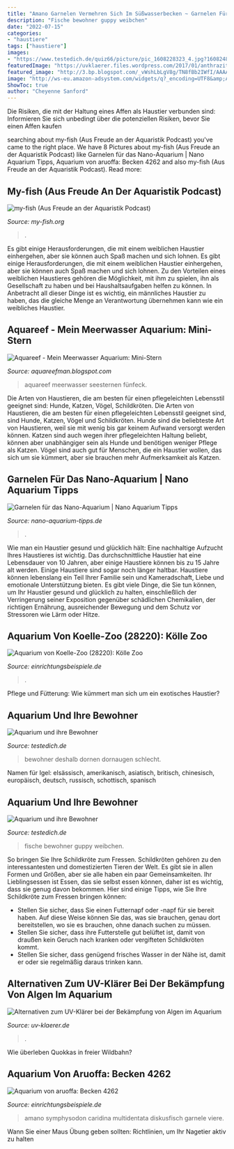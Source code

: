 ```yaml
---
title: "Amano Garnelen Vermehren Sich Im Süßwasserbecken ~ Garnelen Für Das Nano-aquarium"
description: "Fische bewohner guppy weibchen"
date: "2022-07-15"
categories:
- "haustiere"
tags: ["haustiere"]
images:
- "https://www.testedich.de/quiz66/picture/pic_1608228323_4.jpg?1608248039"
featuredImage: "https://uvklaerer.files.wordpress.com/2017/01/anthrazit-napfschnecke-neritina-pulligera-algenfresser-algenmittel-algenbekaempfung-aquarium-ohne-chemie.png"
featured_image: "http://3.bp.blogspot.com/_vWshLbLgV8g/TN8fBb2IWfI/AAAAAAAAAO8/lVEs4IFcSjc/s320/sternchen01.jpg"
image: "http://ws-eu.amazon-adsystem.com/widgets/q?_encoding=UTF8&amp;ASIN=B00N8FSSWG&amp;Format=_SL250_&amp;ID=AsinImage&amp;MarketPlace=DE&amp;ServiceVersion=20070822&amp;WS=1&amp;tag=nano-aquarium-tipps.de-21"
ShowToc: true
author: "Cheyenne Sanford"
---
```



Die Risiken, die mit der Haltung eines Affen als Haustier verbunden sind: Informieren Sie sich unbedingt über die potenziellen Risiken, bevor Sie einen Affen kaufen

	

		
searching about my-fish (Aus Freude an der Aquaristik Podcast) you've came to the right place. We have 8 Pictures about my-fish (Aus Freude an der Aquaristik Podcast) like Garnelen für das Nano-Aquarium | Nano Aquarium Tipps, Aquarium von aruoffa: Becken 4262 and also my-fish (Aus Freude an der Aquaristik Podcast). Read more:
		
    
## My-fish (Aus Freude An Der Aquaristik Podcast)

<img loading=lazy src="https://my-fish.org/wp-content/uploads/2020/03/podcast-238-2.jpg" onerror="this.onerror=null;this.src='https://tse1.mm.bing.net/th?id=OIP.as_j3dWkyEb_RMjuYi43fgHaEK&amp;pid=15.1';" alt="my-fish (Aus Freude an der Aquaristik Podcast)">

_Source: my-fish.org_

>. 

	

Es gibt einige Herausforderungen, die mit einem weiblichen Haustier einhergehen, aber sie können auch Spaß machen und sich lohnen.
Es gibt einige Herausforderungen, die mit einem weiblichen Haustier einhergehen, aber sie können auch Spaß machen und sich lohnen. Zu den Vorteilen eines weiblichen Haustieres gehören die Möglichkeit, mit ihm zu spielen, ihn als Gesellschaft zu haben und bei Haushaltsaufgaben helfen zu können. In Anbetracht all dieser Dinge ist es wichtig, ein männliches Haustier zu haben, das die gleiche Menge an Verantwortung übernehmen kann wie ein weibliches Haustier.

    
## Aquareef - Mein Meerwasser Aquarium: Mini-Stern

<img loading=lazy src="http://3.bp.blogspot.com/_vWshLbLgV8g/TN8fBb2IWfI/AAAAAAAAAO8/lVEs4IFcSjc/s320/sternchen01.jpg" onerror="this.onerror=null;this.src='https://tse4.mm.bing.net/th?id=OIP.9fsGpVWbHGKmPhnV7ojcCwAAAA&amp;pid=15.1';" alt="Aquareef - Mein Meerwasser Aquarium: Mini-Stern">

_Source: aquareefman.blogspot.com_

>aquareef meerwasser seesternen fünfeck. 

	

Die Arten von Haustieren, die am besten für einen pflegeleichten Lebensstil geeignet sind: Hunde, Katzen, Vögel, Schildkröten.
Die Arten von Haustieren, die am besten für einen pflegeleichten Lebensstil geeignet sind, sind Hunde, Katzen, Vögel und Schildkröten. Hunde sind die beliebteste Art von Haustieren, weil sie mit wenig bis gar keinem Aufwand versorgt werden können. Katzen sind auch wegen ihrer pflegeleichten Haltung beliebt, können aber unabhängiger sein als Hunde und benötigen weniger Pflege als Katzen. Vögel sind auch gut für Menschen, die ein Haustier wollen, das sich um sie kümmert, aber sie brauchen mehr Aufmerksamkeit als Katzen.

    
## Garnelen Für Das Nano-Aquarium | Nano Aquarium Tipps

<img loading=lazy src="http://ws-eu.amazon-adsystem.com/widgets/q?_encoding=UTF8&amp;ASIN=B00N8FSSWG&amp;Format=_SL250_&amp;ID=AsinImage&amp;MarketPlace=DE&amp;ServiceVersion=20070822&amp;WS=1&amp;tag=nano-aquarium-tipps.de-21" onerror="this.onerror=null;this.src='https://tse4.mm.bing.net/th?id=OIP.-SUeWsvTV5VzmDfUjG0s8gAAAA&amp;pid=15.1';" alt="Garnelen für das Nano-Aquarium | Nano Aquarium Tipps">

_Source: nano-aquarium-tipps.de_

>. 

	

Wie man ein Haustier gesund und glücklich hält: Eine nachhaltige Aufzucht Ihres Haustieres ist wichtig.
Das durchschnittliche Haustier hat eine Lebensdauer von 10 Jahren, aber einige Haustiere können bis zu 15 Jahre alt werden. Einige Haustiere sind sogar noch länger haltbar. Haustiere können lebenslang ein Teil Ihrer Familie sein und Kameradschaft, Liebe und emotionale Unterstützung bieten. Es gibt viele Dinge, die Sie tun können, um Ihr Haustier gesund und glücklich zu halten, einschließlich der Verringerung seiner Exposition gegenüber schädlichen Chemikalien, der richtigen Ernährung, ausreichender Bewegung und dem Schutz vor Stressoren wie Lärm oder Hitze.

    
## Aquarium Von Koelle-Zoo (28220): Kölle Zoo

<img loading=lazy src="https://www.einrichtungsbeispiele.de/images_28220/h1080_w1920/amanogarnele__73938e9d163c9d8e027064bdaa4179dc.jpg" onerror="this.onerror=null;this.src='https://tse1.mm.bing.net/th?id=OIP._h43gT0SlQVrPwMmNQwEXwHaFj&amp;pid=15.1';" alt="Aquarium von Koelle-Zoo (28220): Kölle Zoo">

_Source: einrichtungsbeispiele.de_

>. 

	

Pflege und Fütterung: Wie kümmert man sich um ein exotisches Haustier?

    
## Aquarium Und Ihre Bewohner

<img loading=lazy src="https://www.testedich.de/quiz66/picture/pic_1608228323_8.png?1608437655" onerror="this.onerror=null;this.src='https://tse3.mm.bing.net/th?id=OIP.be_sUNuV915xu7ZWFXmBXAHaEK&amp;pid=15.1';" alt="Aquarium und ihre Bewohner">

_Source: testedich.de_

>bewohner deshalb dornen dornaugen schlecht. 

	

Namen für Igel: elsässisch, amerikanisch, asiatisch, britisch, chinesisch, europäisch, deutsch, russisch, schottisch, spanisch

    
## Aquarium Und Ihre Bewohner

<img loading=lazy src="https://www.testedich.de/quiz66/picture/pic_1608228323_4.jpg?1608248039" onerror="this.onerror=null;this.src='https://tse1.mm.bing.net/th?id=OIP.lKE5xY9YuO6whHTeziM3dAHaHa&amp;pid=15.1';" alt="Aquarium und ihre Bewohner">

_Source: testedich.de_

>fische bewohner guppy weibchen. 

	

So bringen Sie Ihre Schildkröte zum Fressen.
Schildkröten gehören zu den interessantesten und domestizierten Tieren der Welt. Es gibt sie in allen Formen und Größen, aber sie alle haben ein paar Gemeinsamkeiten. Ihr Lieblingsessen ist Essen, das sie selbst essen können, daher ist es wichtig, dass sie genug davon bekommen. Hier sind einige Tipps, wie Sie Ihre Schildkröte zum Fressen bringen können:
- Stellen Sie sicher, dass Sie einen Futternapf oder -napf für sie bereit haben. Auf diese Weise können Sie das, was sie brauchen, genau dort bereitstellen, wo sie es brauchen, ohne danach suchen zu müssen.
- Stellen Sie sicher, dass ihre Futterstelle gut belüftet ist, damit von draußen kein Geruch nach kranken oder vergifteten Schildkröten kommt.
- Stellen Sie sicher, dass genügend frisches Wasser in der Nähe ist, damit er oder sie regelmäßig daraus trinken kann.

    
## Alternativen Zum UV-Klärer Bei Der Bekämpfung Von Algen Im Aquarium

<img loading=lazy src="https://uvklaerer.files.wordpress.com/2017/01/anthrazit-napfschnecke-neritina-pulligera-algenfresser-algenmittel-algenbekaempfung-aquarium-ohne-chemie.png" onerror="this.onerror=null;this.src='https://tse3.mm.bing.net/th?id=OIP.1AplT1IKRTcfL2tlwBtYGgHaE5&amp;pid=15.1';" alt="Alternativen zum UV-Klärer bei der Bekämpfung von Algen im Aquarium">

_Source: uv-klaerer.de_

>. 

	

Wie überleben Quokkas in freier Wildbahn?

    
## Aquarium Von Aruoffa: Becken 4262

<img loading=lazy src="https://www.einrichtungsbeispiele.de/images_4262/h1080_w1920/alle-viere__0ef9b0b5e792f5f0f536d3d336ecded3.jpg" onerror="this.onerror=null;this.src='https://tse2.mm.bing.net/th?id=OIP.DdE4fprSaeeAl4kF7bBu-AHaFj&amp;pid=15.1';" alt="Aquarium von aruoffa: Becken 4262">

_Source: einrichtungsbeispiele.de_

>amano symphysodon caridina multidentata diskusfisch garnele viere. 

	

Wann Sie einer Maus Übung geben sollten: Richtlinien, um Ihr Nagetier aktiv zu halten

